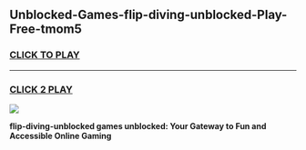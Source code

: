 
## Unblocked-Games-flip-diving-unblocked-Play-Free-tmom5
<h3>
<a href="https://premium76.site?title=flip-diving-unblocked&ref=21A">CLICK TO PLAY</a></h3>
<hr>

<h3>
<a href="https://premium76.site?title=flip-diving-unblocked&ref=21A">CLICK 2 PLAY</a>
  
</h3>

<a href="https://premium76.site?title=flip-diving-unblocked&ref=21A"><img src="https://clearcache.store/games.png"></a>


**flip-diving-unblocked games unblocked: Your Gateway to Fun and Accessible Online Gaming**

